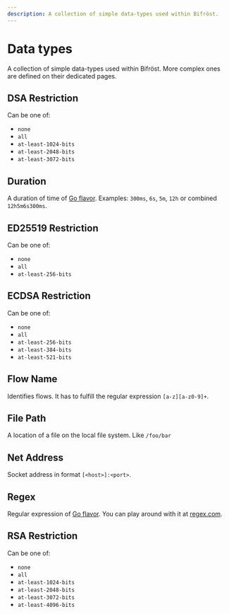 ```yaml
---
description: A collection of simple data-types used within Bifröst.
---
```


# Data types

A collection of simple data-types used within Bifröst. More complex ones are defined on their dedicated pages.

## DSA Restriction
Can be one of:

* `none`
* `all`
* `at-least-1024-bits`
* `at-least-2048-bits`
* `at-least-3072-bits`

## Duration
A duration of time of [Go flavor](https://pkg.go.dev/time#ParseDuration). Examples: `300ms`, `6s`, `5m`, `12h` or combined `12h5m6s300ms`.

## ED25519 Restriction
Can be one of:

* `none`
* `all`
* `at-least-256-bits`

## ECDSA Restriction
Can be one of:

* `none`
* `all`
* `at-least-256-bits`
* `at-least-384-bits`
* `at-least-521-bits`

## Flow Name
Identifies flows. It has to fulfill the regular expression `[a-z][a-z0-9]+`.

## File Path
A location of a file on the local file system. Like `/foo/bar`

## Net Address
Socket address in format `[<host>]:<port>`.

## Regex
Regular expression of [Go flavor](https://pkg.go.dev/regexp). You can play around with it at [regex.com](https://regex101.com/r/fRdVOl/1).

## RSA Restriction
Can be one of:

* `none`
* `all`
* `at-least-1024-bits`
* `at-least-2048-bits`
* `at-least-3072-bits`
* `at-least-4096-bits`
